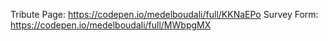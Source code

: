 Tribute Page: https://codepen.io/medelboudali/full/KKNaEPo
Survey Form: https://codepen.io/medelboudali/full/MWbpgMX
